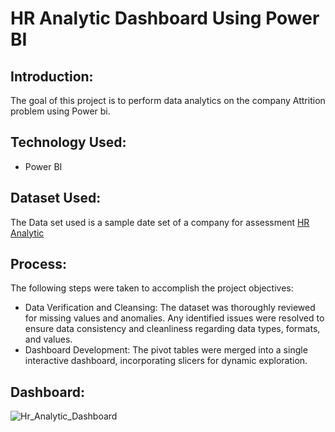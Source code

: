 # HR Analytic Dashboard Using Power BI

## **Introduction:**
The goal of this project is to perform data analytics on the company Attrition problem using Power bi.

## **Technology Used:**
- Power BI

## **Dataset Used:**
The Data set used is a sample date set of a company for assessment <a href="https://github.com/vishaltiwari1/Hr_Analytic_Dashboard/blob/main/HR_Analytics.csv"> HR Analytic </a>

## **Process:**
The following steps were taken to accomplish the project objectives:

- Data Verification and Cleansing: The dataset was thoroughly reviewed for missing values and anomalies. Any identified issues were resolved to ensure data consistency and cleanliness regarding data types, formats, and values.
- Dashboard Development: The pivot tables were merged into a single interactive dashboard, incorporating slicers for dynamic exploration.

## **Dashboard:**

![Hr_Analytic_Dashboard](https://github.com/vishaltiwari1/Hr_Analytic_Dashboard/assets/150030527/1b8d66b9-a203-4cfd-a2e0-3a6fa678ca1e)
